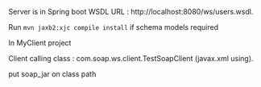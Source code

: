 Server is in Spring boot
WSDL URL : http://localhost:8080/ws/users.wsdl.

Run `mvn jaxb2:xjc compile install` if schema models required


In MyClient project 

 Client calling class : com.soap.ws.client.TestSoapClient (javax.xml using).
 
 put soap_jar on class path
 
